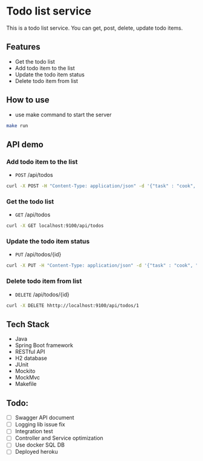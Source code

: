 # Todo list service

This is a todo list service. You can get, post, delete, update todo items.

## Features

- Get the todo list
- Add todo item to the list
- Update the todo item status
- Delete todo item from list

## How to use

- use make command to start the server

```bash
make run
```

## API demo

### Add todo item to the list

- `POST` /api/todos

```bash
curl -X POST -H "Content-Type: application/json" -d '{"task" : "cook", "status":1}' http://localhost:9100/api/todos
```

### Get the todo list

- `GET`  /api/todos

```bash
curl -X GET localhost:9100/api/todos
```

### Update the todo item status

- `PUT` /api/todos/{id}

```bash
curl -X PUT -H "Content-Type: application/json" -d '{"task" : "cook", "status":1}' hhttp://localhost:9100/api/todos/1
```

### Delete todo item from list

- `DELETE` /api/todos/{id}

```bash
curl -X DELETE hhttp://localhost:9100/api/todos/1
```

## Tech Stack

- Java
- Spring Boot framework
- RESTful API
- H2 database
- JUnit
- Mockito
- MockMvc
- Makefile

## Todo:

- [ ] Swagger API document
- [ ] Logging lib issue fix
- [ ] Integration test
- [ ] Controller and Service optimization
- [ ] Use docker SQL DB
- [ ] Deployed heroku